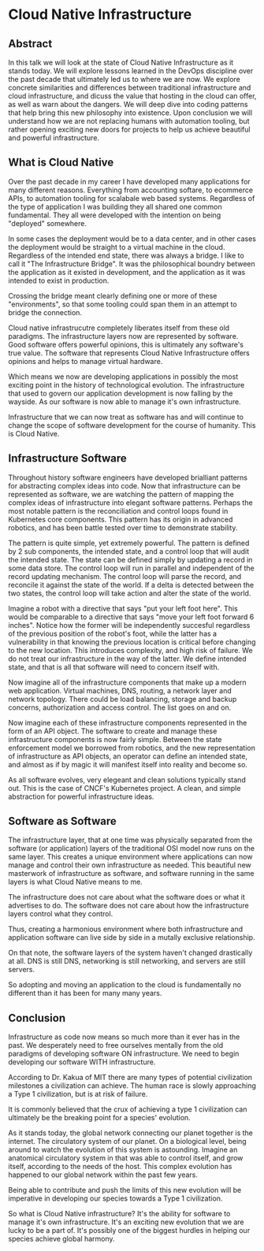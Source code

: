 # Cloud Native Infrastructure

## Abstract

In this talk we will look at the state of Cloud Native Infrastructure as it stands today.
We will explore lessons learned in the DevOps discipline over the past decade that ultimately led us to where we are now.
We explore concrete similarities and differences between traditional infrastructure and cloud infrastructure, and dicuss the value that hosting in the cloud can offer, as well as warn about the dangers.
We will deep dive into coding patterns that help bring this new philosophy into existence.
Upon conclusion we will understand how we are not replacing humans with automation tooling, but rather opening exciting new doors for projects to help us achieve beautiful and powerful infrastructure.

## What is Cloud Native

Over the past decade in my career I have developed many applications for many different reasons.
Everything from accounting softare, to ecommerce APIs, to automation tooling for scalabale web based systems.
Regardless of the type of application I was building they all shared one common fundamental.
They all were developed with the intention on being "deployed" somewhere.

In some cases the deployment would be to a data center, and in other cases the deployment would be straight to a virtual machine in the cloud.
Regardless of the intended end state, there was always a bridge.
I like to call it "The Infrastructure Bridge".
It was the philosophical boundry between the application as it existed in development, and the application as it was intended to exist in production.

Crossing the bridge meant clearly defining one or more of these "environments", so that some tooling could span them in an attempt to bridge the connection.

Cloud native infrastrucutre completely liberates itself from these old paradigms.
The infrastructure layers now are represented by software.
Good software offers powerful opinions, this is ultimately any software's true value.
The software that represents Cloud Native Infrastructure offers opinions and helps to manage virtual hardware.

Which means we now are developing applications in possibly the most exciting point in the history of technological evolution.
The infrastructure that used to govern our application development is now falling by the wayside.
As our software is now able to manage it's own infrastructure. 

Infrastructure that we can now treat as software has and will continue to change the scope of software development for the course of humanity. This is Cloud Native.

## Infrastructure Software

Throughout history software engineers have developed brialliant patterns for abstracting complex ideas into code.
Now that infrastructure can be represented as software, we are watching the pattern of mapping the complex ideas of infrastructure into elegant software patterns.
Perhaps the most notable pattern is the reconciliation and control loops found in Kubernetes core components.
This pattern has its origin in advanced robotics, and has been battle tested over time to demonstrate stability.

The pattern is quite simple, yet extremely powerful.
The pattern is defined by 2 sub components, the intended state, and a control loop that will audit the intended state.
The state can be defined simply by updating a record in some data store.
The control loop will run in parallel and independent of the record updating mechanism.
The control loop will parse the record, and reconcile it against the state of the world.
If a delta is detected between the two states, the control loop will take action and alter the state of the world.

Imagine a robot with a directive that says "put your left foot here".
This would be comparable to a directive that says "move your left foot forward 6 inches".
Notice how the former will be independently succesful regardless of the previous position of the robot's foot, while the latter has a vulnerability in that knowing the previous location is critical before changing to the new location.
This introduces complexity, and high risk of failure.
We do not treat our infrastructure in the way of the latter.
We define intended state, and that is all that software will need to concern itself with.

Now imagine all of the infrastructure components that make up a modern web application.
Virtual machines, DNS, routing, a network layer and network topology.
There could be load balancing, storage and backup concerns, authorization and access control.
The list goes on and on.

Now imagine each of these infrastructure components represented in the form of an API object.
The software to create and manage these infrastructure components is now fairly simple.
Between the state enforcement model we borrowed from robotics, and the new representation of infrastructure as API objects, an operator can define an intended state, and almost as if by magic it will manifest itself into reality and become so.

As all software evolves, very elegeant and clean solutions typically stand out.
This is the case of CNCF's Kubernetes project. A clean, and simple abstraction for powerful infrastructure ideas.

## Software as Software

The infrastructure layer, that at one time was physically separated from the software (or application) layers of the traditional OSI model now runs on the same layer.
This creates a unique environment where applications can now manage and control their own infrastructure as needed.
This beautiful new masterwork of infrastructure as software, and software running in the same layers is what Cloud Native means to me.

The infrastructure does not care about what the software does or what it advertises to do.
The software does not care about how the infrastructure layers control what they control.

Thus, creating a harmonious environment where both infrastructure and application software can live side by side in a mutally exclusive relationship.

On that note, the software layers of the system haven't changed drastically at all.
DNS is still DNS, networking is still networking, and servers are still servers.

So adopting and moving an application to the cloud is fundamentally no different than it has been for many many years.

## Conclusion

Infrastructure as code now means so much more than it ever has in the past.
We desperately need to free ourselves mentally from the old paradigms of developing software ON infrastructure.
We need to begin developing our software WITH infrastructure.

According to Dr. Kakua of MIT there are many types of potential civilization milestones a civilization can achieve.
The human race is slowly approaching a Type 1 civilization, but is at risk of failure.

It is commonly believed that the crux of achieving a type 1 civilization can ultimately be the breaking point for a species' evolution.

As it stands today, the global network connecting our planet together is the internet.
The circulatory system of our planet.
On a biological level, being around to watch the evolution of this system is astounding.
Imagine an anatomical circulatory system in that was able to control itself, and grow itself, according to the needs of the host.
This complex evolution has happened to our global network within the past few years.

Being able to contribute and push the limits of this new evolution will be imperative in developing our species towards a Type 1 civilization.

So what is Cloud Native infrastructure?
It's the ability for software to manage it's own infrastructure.
It's an exciting new evolution that we are lucky to be a part of.
It's possibly one of the biggest hurdles in helping our species achieve global harmony.




